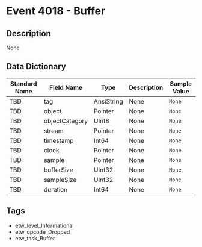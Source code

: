 # Event 4018 - Buffer

## Description
None

## Data Dictionary
|Standard Name|Field Name|Type|Description|Sample Value|
|---|---|---|---|---|
|TBD|tag|AnsiString|None|`None`|
|TBD|object|Pointer|None|`None`|
|TBD|objectCategory|UInt8|None|`None`|
|TBD|stream|Pointer|None|`None`|
|TBD|timestamp|Int64|None|`None`|
|TBD|clock|Pointer|None|`None`|
|TBD|sample|Pointer|None|`None`|
|TBD|bufferSize|UInt32|None|`None`|
|TBD|sampleSize|UInt32|None|`None`|
|TBD|duration|Int64|None|`None`|

## Tags
* etw_level_Informational
* etw_opcode_Dropped
* etw_task_Buffer
